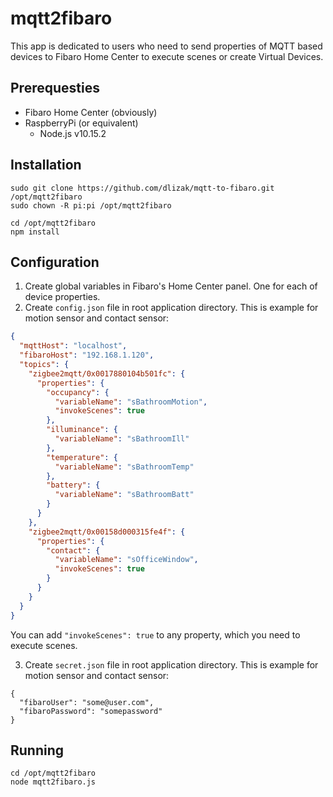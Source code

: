 # mqtt2fibaro
This app is dedicated to users who need to send properties of MQTT based devices to Fibaro Home Center to execute scenes or create Virtual Devices.

## Prerequesties
* Fibaro Home Center (obviously)
* RaspberryPi (or equivalent)
  * Node.js v10.15.2

## Installation
```
sudo git clone https://github.com/dlizak/mqtt-to-fibaro.git /opt/mqtt2fibaro
sudo chown -R pi:pi /opt/mqtt2fibaro

cd /opt/mqtt2fibaro
npm install
```

## Configuration
1. Create global variables in Fibaro's Home Center panel. One for each of device properties.
2. Create `config.json` file in root application directory. This is example for motion sensor and contact sensor:
```json
{
  "mqttHost": "localhost",
  "fibaroHost": "192.168.1.120",
  "topics": {
    "zigbee2mqtt/0x0017880104b501fc": {
      "properties": {
        "occupancy": {
          "variableName": "sBathroomMotion",
          "invokeScenes": true
        },
        "illuminance": {
          "variableName": "sBathroomIll"
        },
        "temperature": {
          "variableName": "sBathroomTemp"
        },
        "battery": {
          "variableName": "sBathroomBatt"
        }
      }
    },
    "zigbee2mqtt/0x00158d000315fe4f": {
      "properties": {
        "contact": {
          "variableName": "sOfficeWindow",
          "invokeScenes": true
        }
      }
    }
  }
}
```
You can add `"invokeScenes": true` to any property, which you need to execute scenes.

3. Create `secret.json` file in root application directory. This is example for motion sensor and contact sensor:
```
{
  "fibaroUser": "some@user.com",
  "fibaroPassword": "somepassword"
}

```

## Running
```
cd /opt/mqtt2fibaro
node mqtt2fibaro.js
```
